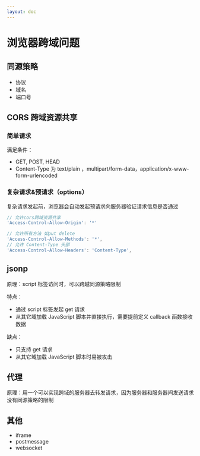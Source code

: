 ```yaml
---
layout: doc
---
```


# 浏览器跨域问题

## 同源策略

- 协议
- 域名
- 端口号

## CORS 跨域资源共享

### 简单请求

满足条件：

- GET, POST, HEAD
- Content-Type 为 text/plain ，multipart/form-data，application/x-www-form-urlencoded

### 复杂请求&预请求（options）

复杂请求发起前，浏览器会自动发起预请求向服务器验证请求信息是否通过

```js
// 允许cors跨域资源共享
'Access-Control-Allow-Origin': '*'

// 允许所有方法 如put delete
'Access-Control-Allow-Methods': '*',
// 允许 Content-Type 头部
'Access-Control-Allow-Headers': 'Content-Type',

```

## jsonp

原理：script 标签访问时，可以跨越同源策略限制

特点：

- 通过 script 标签发起 get 请求
- 从其它域加载 JavaScript 脚本并直接执行，需要提前定义 callback 函数接收数据

缺点：

- 只支持 get 请求
- 从其它域加载 JavaScript 脚本时易被攻击

## 代理

原理：用一个可以实现跨域的服务器去转发请求，因为服务器和服务器间发送请求没有同源策略的限制

## 其他

- iframe
- postmessage
- websocket
